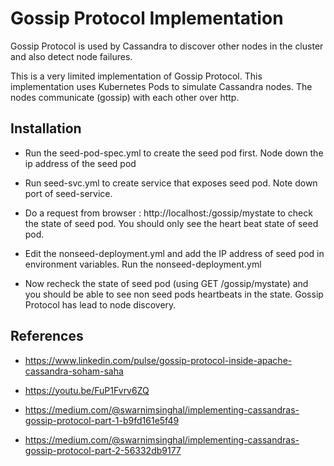 
# Gossip Protocol Implementation

Gossip Protocol is used by Cassandra to discover other nodes in the cluster and also detect node failures.

This is a very limited implementation of Gossip Protocol. This implementation uses Kubernetes Pods to simulate Cassandra nodes. The nodes communicate (gossip) with each other over http.






## Installation

- Run the seed-pod-spec.yml to create the seed pod first. Node down the ip address of the seed pod

- Run seed-svc.yml to create service that exposes seed pod. Note down port of seed-service.

- Do a request from browser : http://localhost:<port>/gossip/mystate to check the state of seed pod. You should only see the heart beat state of seed pod.

- Edit the nonseed-deployment.yml and add the IP address of seed pod in environment variables. Run the nonseed-deployment.yml

- Now recheck the state of seed pod (using GET /gossip/mystate) and you should be able to see non seed pods heartbeats in the state. Gossip Protocol has lead to node discovery.



## References

- https://www.linkedin.com/pulse/gossip-protocol-inside-apache-cassandra-soham-saha

- https://youtu.be/FuP1Fvrv6ZQ

- https://medium.com/@swarnimsinghal/implementing-cassandras-gossip-protocol-part-1-b9fd161e5f49

- https://medium.com/@swarnimsinghal/implementing-cassandras-gossip-protocol-part-2-56332db9177

